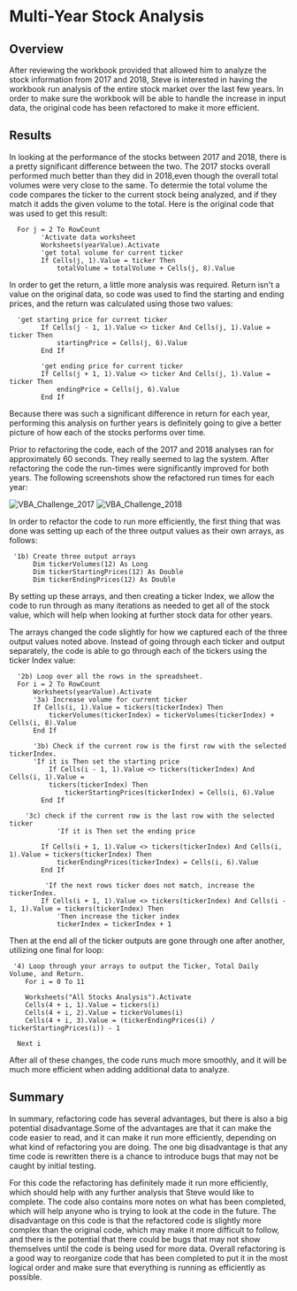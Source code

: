 # Multi-Year Stock Analysis
## Overview
After reviewing the workbook provided that allowed him to analyze the stock information from 2017 
and 2018, Steve is interested in having the workbook run analysis of the entire stock market over 
the last few years. In order to make sure the workbook will be able to handle the increase in input 
data, the original code has been refactored to make it more efficient.

## Results
In looking at the performance of the stocks between 2017 and 2018, there is a pretty significant 
difference between the two. The 2017 stocks overall performed much better than they did in 2018,even 
though the overall total volumes were very close to the same. To determie the total volume the code 
compares the ticker to the current stock being analyzed, and if they match it adds the given volume 
to the total. Here is the original code that was used to get this result:
      
      For j = 2 To RowCount
            'Activate data worksheet
            Worksheets(yearValue).Activate
            'get total volume for current ticker
            If Cells(j, 1).Value = ticker Then
                totalVolume = totalVolume + Cells(j, 8).Value

In order to get the return, a little more analysis was required. Return isn't a value on the original data, so code was used to find the starting and ending prices, and the return was calculated using those two values:
      
      'get starting price for current ticker
            If Cells(j - 1, 1).Value <> ticker And Cells(j, 1).Value = ticker Then
                startingPrice = Cells(j, 6).Value
            End If
            
            'get ending price for current ticker
            If Cells(j + 1, 1).Value <> ticker And Cells(j, 1).Value = ticker Then
                endingPrice = Cells(j, 6).Value
            End If

Because there was such a significant difference in return for each year, performing this analysis 
on further years is definitely going to give a better picture of how each of the stocks performs 
over time.

Prior to refactoring the code, each of the 2017 and 2018 analyses ran for approximately 60 
seconds. They really seemed to lag the system. After refactoring the code the run-times were 
significantly improved for both years. The following screenshots show the refactored run times for 
each year:

![VBA_Challenge_2017](https://user-images.githubusercontent.com/85318060/124412698-efa2db00-dd03-11eb-8087-61878d2ba0c9.PNG)
![VBA_Challenge_2018](https://user-images.githubusercontent.com/85318060/124412708-f4678f00-dd03-11eb-8ae0-1ca3a269afd1.PNG)

In order to refactor the code to run more efficiently, the first thing that was done was setting up each of the three output values as their own arrays, as follows:

     '1b) Create three output arrays
          Dim tickerVolumes(12) As Long
          Dim tickerStartingPrices(12) As Double
          Dim tickerEndingPrices(12) As Double
          
By setting up these arrays, and then creating a ticker Index, we allow the code to run through as 
many iterations as needed to get all of the stock value, which will help when looking at further 
stock data for other years.

The arrays changed the code slightly for how we captured each of the three output values noted above. Instead of going through each ticker and output separately, the code is able to go through each of the tickers using the ticker Index value:
      
      '2b) Loop over all the rows in the spreadsheet.
      For i = 2 To RowCount
          Worksheets(yearValue).Activate
          '3a) Increase volume for current ticker
          If Cells(i, 1).Value = tickers(tickerIndex) Then
              tickerVolumes(tickerIndex) = tickerVolumes(tickerIndex) + Cells(i, 8).Value
          End If
        
          '3b) Check if the current row is the first row with the selected tickerIndex.
          'If it is Then set the starting price
              If Cells(i - 1, 1).Value <> tickers(tickerIndex) And Cells(i, 1).Value = 
              tickers(tickerIndex) Then
                  tickerStartingPrices(tickerIndex) = Cells(i, 6).Value
            End If
        
        '3c) check if the current row is the last row with the selected ticker
                'If it is Then set the ending price
            
            If Cells(i + 1, 1).Value <> tickers(tickerIndex) And Cells(i, 1).Value = tickers(tickerIndex) Then
                tickerEndingPrices(tickerIndex) = Cells(i, 6).Value
            End If

             'If the next rows ticker does not match, increase the tickerIndex.
            If Cells(i + 1, 1).Value <> tickers(tickerIndex) And Cells(i - 1, 1).Value = tickers(tickerIndex) Then
                'Then increase the ticker index
                tickerIndex = tickerIndex + 1

Then at the end all of the ticker outputs are gone through one after another, utilizing one final for loop:
 
     '4) Loop through your arrays to output the Ticker, Total Daily Volume, and Return.
        For i = 0 To 11
        
        Worksheets("All Stocks Analysis").Activate
        Cells(4 + i, 1).Value = tickers(i)
        Cells(4 + i, 2).Value = tickerVolumes(i)
        Cells(4 + i, 3).Value = (tickerEndingPrices(i) / tickerStartingPrices(i)) - 1
        
      Next i

After all of these changes, the code runs much more smoothly, and it will be much more efficient
when adding additional data to analyze.

## Summary
In summary, refactoring code has several advantages, but there is also a big potential 
disadvantage.Some of the advantages are that it can make the code easier to read, and it can make 
it run more efficiently, depending on what kind of refactoring you are doing. The one big 
disadvantage is that any time code is rewritten there is a chance to introduce bugs that may not be 
caught by initial testing.

For this code the refactoring has definitely made it run more efficiently, which should help with 
any further analysis that Steve would like to complete. The code also contains more notes on what 
has been completed, which will help anyone who is trying to look at the code in the future. The 
disadvantage on this code is that the refactored code is slightly more complex than the original 
code, which may make it more difficult to follow, and there is the potential that there could be 
bugs that may not show themselves until the code is being used for more data. Overall refactoring 
is a good way to reorganize code that has been completed to put it in the most logical order and 
make sure that everything is running as efficiently as possible.
